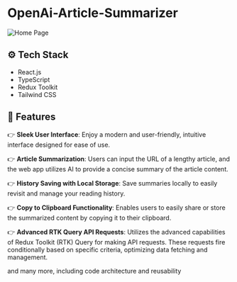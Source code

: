 # OpenAi-Article-Summarizer

![Home Page](https://github.com/Swathika-P/OpenAi-Article-Summarizer/assets/105368712/04ca2dfe-1e8d-4f23-807c-ccc63a35eefd)

## <a name="tech-stack">⚙️ Tech Stack</a>

- React.js
- TypeScript
- Redux Toolkit
- Tailwind CSS

## <a name="features">🔋 Features</a>

👉 **Sleek User Interface**: Enjoy a modern and user-friendly, intuitive interface designed for ease of use.

👉 **Article Summarization**: Users can input the URL of a lengthy article, and the web app utilizes AI to provide a concise summary of the article content.

👉 **History Saving with Local Storage**: Save summaries locally to easily revisit and manage your reading history.

👉 **Copy to Clipboard Functionality**: Enables users to easily share or store the summarized content by copying it to their clipboard.

👉 **Advanced RTK Query API Requests**: Utilizes the advanced capabilities of Redux Toolkit (RTK) Query for making API requests. These requests fire conditionally based on specific criteria, optimizing data fetching and management.

and many more, including code architecture and reusability 
